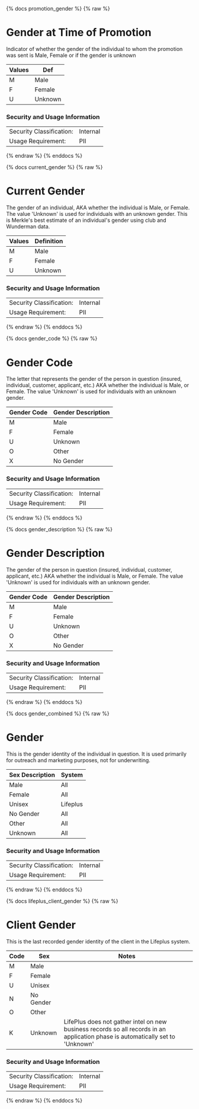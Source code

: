 {% docs promotion_gender %}
{% raw %}

<a name="promotion_gender"></a>
# Gender at Time of Promotion
Indicator of whether the gender of the individual to whom the promotion was sent is Male, Female
or if the gender is unknown

| Values    |  Def  |
|-----------|-------|
|  M  |  Male    |
|  F  |  Female  |
|  U  |  Unknown |

### Security and Usage Information
|     |     |
| --- | --- |
| Security Classification: | Internal |
| Usage Requirement:       | PII |

{% endraw %}
{% enddocs %}

{% docs current_gender %}
{% raw %}

<a name="current_gender"></a>
# Current Gender
The gender of an individual, AKA whether the individual is Male, or Female. The value 'Unknown' is
used for individuals with an unknown gender. This is Merkle's best estimate of an individual's
gender using club and Wunderman data. 

| Values    |  Definition |
|-----------|-------------|
| M         |  Male       |
| F         |  Female     |
| U         |  Unknown    |

### Security and Usage Information
|     |     |
| --- | --- |
| Security Classification: | Internal |
| Usage Requirement:       | PII |

{% endraw %}
{% enddocs %}

{% docs gender_code %}
{% raw %}

<a name="gender_code"></a>
# Gender Code
The letter that represents the gender of the person in question (insured, individual, customer, 
applicant, etc.) AKA whether the individual is Male, or Female. The value 'Unknown' is used for
individuals with an unknown gender. 

|  Gender Code   | Gender Description |
|----------------|--------------------|
|       M        |   Male             |
|       F        |   Female           |
|       U        |   Unknown          |
|       O        |   Other            |
|       X        |   No Gender        |

### Security and Usage Information
|     |     |
| --- | --- |
| Security Classification: | Internal |
| Usage Requirement:       | PII |

{% endraw %}
{% enddocs %}

{% docs gender_description %}
{% raw %}

<a name="gender_description"></a>
# Gender Description
The gender of the person in question (insured, individual, customer, applicant, etc.) AKA
whether the individual is Male, or Female. The value 'Unknown' is used for individuals with an
unknown gender. 

|  Gender Code   | Gender Description |
|----------------|--------------------|
|       M        |   Male             |
|       F        |   Female           |
|       U        |   Unknown          |
|       O        |   Other            |
|       X        |   No Gender        |

### Security and Usage Information
|     |     |
| --- | --- |
| Security Classification: | Internal |
| Usage Requirement:       | PII |

{% endraw %}
{% enddocs %}

{% docs gender_combined %}
{% raw %}

<a name="gender_combined"></a>
# Gender

This is the gender identity of the individual in question. It is used primarily for outreach and marketing purposes, not
for underwriting.
                                            
| Sex Description | System |
| ------ | ------ |
| Male | All |
| Female | All |
| Unisex | Lifeplus |
| No Gender | All |
| Other | All |
| Unknown | All |

### Security and Usage Information
|     |     |
| --- | --- |
| Security Classification: | Internal |
| Usage Requirement:       | PII |

{% endraw %}
{% enddocs %}

{% docs lifeplus_client_gender %}
{% raw %}

<a name="lifeplus_client_gender"></a>
# Client Gender

This is the last recorded gender identity of the client in the Lifeplus system.
                                            
| Code |     Sex     | Notes |
| ---- | ----------- | ----- |
|  M   |  Male       |       |
|  F   |  Female     |       |
|  U   |  Unisex     |       |
|  N   |  No Gender  |       |
|  O   |  Other      |       |
|  K   |  Unknown    | LifePlus does not gather intel on new business records so all records in an application phase is automatically set to 'Unknown' |

### Security and Usage Information
|     |     |
| --- | --- |
| Security Classification: | Internal |
| Usage Requirement:       | PII |

{% endraw %}
{% enddocs %}